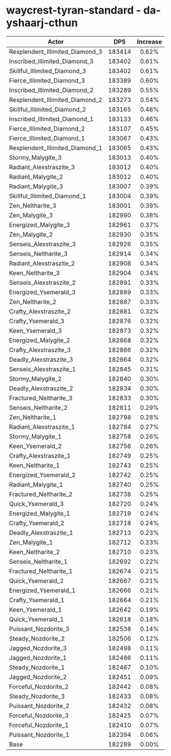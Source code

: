 # waycrest-tyran-standard - da-yshaarj-cthun
| Actor | DPS | Increase |
|---|:---:|:---:|
|Resplendent_Illimited_Diamond_3|183414|0.62%|
|Inscribed_Illimited_Diamond_3|183402|0.61%|
|Skillful_Illimited_Diamond_3|183402|0.61%|
|Fierce_Illimited_Diamond_3|183389|0.60%|
|Inscribed_Illimited_Diamond_2|183289|0.55%|
|Resplendent_Illimited_Diamond_2|183273|0.54%|
|Skillful_Illimited_Diamond_2|183165|0.48%|
|Inscribed_Illimited_Diamond_1|183133|0.46%|
|Fierce_Illimited_Diamond_2|183107|0.45%|
|Fierce_Illimited_Diamond_1|183067|0.43%|
|Resplendent_Illimited_Diamond_1|183065|0.43%|
|Stormy_Malygite_3|183013|0.40%|
|Radiant_Alexstraszite_3|183012|0.40%|
|Radiant_Malygite_2|183012|0.40%|
|Radiant_Malygite_3|183007|0.39%|
|Skillful_Illimited_Diamond_1|183004|0.39%|
|Zen_Neltharite_3|183001|0.39%|
|Zen_Malygite_3|182990|0.38%|
|Energized_Malygite_3|182961|0.37%|
|Zen_Malygite_2|182930|0.35%|
|Senseis_Alexstraszite_3|182926|0.35%|
|Senseis_Neltharite_3|182914|0.34%|
|Radiant_Alexstraszite_2|182908|0.34%|
|Keen_Neltharite_3|182904|0.34%|
|Senseis_Alexstraszite_2|182891|0.33%|
|Energized_Ysemerald_3|182889|0.33%|
|Zen_Neltharite_2|182887|0.33%|
|Crafty_Alexstraszite_2|182881|0.32%|
|Crafty_Ysemerald_3|182876|0.32%|
|Keen_Ysemerald_3|182873|0.32%|
|Energized_Malygite_2|182868|0.32%|
|Crafty_Alexstraszite_3|182866|0.32%|
|Deadly_Alexstraszite_3|182864|0.32%|
|Senseis_Alexstraszite_1|182845|0.31%|
|Stormy_Malygite_2|182840|0.30%|
|Deadly_Alexstraszite_2|182834|0.30%|
|Fractured_Neltharite_3|182833|0.30%|
|Senseis_Neltharite_2|182811|0.29%|
|Zen_Neltharite_1|182798|0.28%|
|Radiant_Alexstraszite_1|182784|0.27%|
|Stormy_Malygite_1|182758|0.26%|
|Keen_Ysemerald_2|182756|0.26%|
|Crafty_Alexstraszite_1|182749|0.25%|
|Keen_Neltharite_1|182743|0.25%|
|Energized_Ysemerald_2|182742|0.25%|
|Radiant_Malygite_1|182740|0.25%|
|Fractured_Neltharite_2|182738|0.25%|
|Quick_Ysemerald_3|182720|0.24%|
|Energized_Malygite_1|182719|0.24%|
|Crafty_Ysemerald_2|182718|0.24%|
|Deadly_Alexstraszite_1|182713|0.23%|
|Zen_Malygite_1|182712|0.23%|
|Keen_Neltharite_2|182710|0.23%|
|Senseis_Neltharite_1|182692|0.22%|
|Fractured_Neltharite_1|182674|0.21%|
|Quick_Ysemerald_2|182667|0.21%|
|Energized_Ysemerald_1|182666|0.21%|
|Crafty_Ysemerald_1|182664|0.21%|
|Keen_Ysemerald_1|182642|0.19%|
|Quick_Ysemerald_1|182618|0.18%|
|Puissant_Nozdorite_3|182538|0.14%|
|Steady_Nozdorite_2|182506|0.12%|
|Jagged_Nozdorite_3|182498|0.11%|
|Jagged_Nozdorite_1|182486|0.11%|
|Steady_Nozdorite_1|182467|0.10%|
|Jagged_Nozdorite_2|182451|0.09%|
|Forceful_Nozdorite_2|182442|0.08%|
|Steady_Nozdorite_3|182433|0.08%|
|Puissant_Nozdorite_2|182432|0.08%|
|Forceful_Nozdorite_3|182425|0.07%|
|Forceful_Nozdorite_1|182410|0.07%|
|Puissant_Nozdorite_1|182394|0.06%|
|Base|182289|0.00%|
